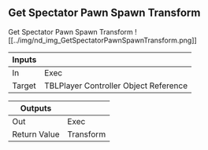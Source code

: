 ## Get Spectator Pawn Spawn Transform
Get Spectator Pawn Spawn Transform
![[../img/nd_img_GetSpectatorPawnSpawnTransform.png]]

|Inputs||
|--|--|
| In | Exec |
| Target | TBLPlayer Controller Object Reference |

|Outputs||
|--|--|
| Out | Exec |
| Return Value | Transform |
